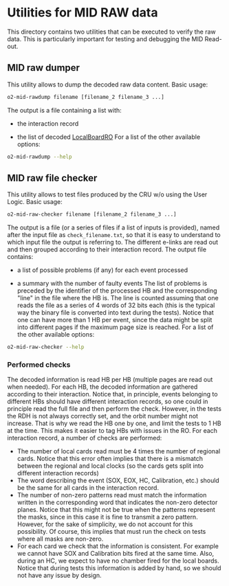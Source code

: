 <!-- doxy
\page refMUONMIDRawExe MID RAW executable
/doxy -->

# Utilities for MID RAW data
This directory contains two utilities that can be executed to verify the raw data.
This is particularly important for testing and debugging the MID Read-out.

## MID raw dumper
This utility allows to dump the decoded raw data content.
Basic usage:
```bash
o2-mid-rawdump filename [filename_2 filename_3 ...]
```
The output is a file containing a list with:
-   the interaction record

-   the list of decoded [LocalBoardRO](../include/MIDRaw/LocalBoardRO.h)
For a list of the other available options:
```bash
o2-mid-rawdump --help
```

## MID raw file checker
This utility allows to test files produced by the CRU w/o using the User Logic.
Basic usage:
```bash
o2-mid-raw-checker filename [filename_2 filename_3 ...]
```
The output is a file (or a series of files if a list of inputs is provided), named after the input file as `check_filename.txt`, so that it is easy to understand to which input file the output is referring to.
The different e-links are read out and then grouped according to their interaction record.
The output file contains:
-   a list of possible problems (if any) for each event processed

-   a summary with the number of faulty events
The list of problems is preceded by the identifier of the processed HB and the corresponding "line" in the file where the HB is.
The line is counted assuming that one reads the file as a series of 4 words of 32 bits each (this is the typical way the binary file is converted into text during the tests).
Notice that one can have more than 1 HB per event, since the data might be split into different pages if the maximum page size is reached.
For a list of the other available options:
```bash
o2-mid-raw-checker --help
```
### Performed checks
The decoded information is read HB per HB (multiple pages are read out when needed).
For each HB, the decoded information are gathered according to their interaction.
Notice that, in principle, events belonging to different HBs should have different interaction records, so one could in principle read the full file and then perform the check.
However, in the tests the RDH is not always correctly set, and the orbit number might not increase. That is why we read the HB one by one, and limit the tests to 1 HB at the time. This makes it easier to tag HBs with issues in the RO.
For each interaction record, a number of checks are performed:
-   The number of local cards read must be 4 times the number of regional cards. Notice that this error often implies that there is a mismatch between the regional and local clocks (so the cards gets split into different interaction records)
-   The word describing the event (SOX, EOX, HC, Calibration, etc.) should be the same for all cards in the interaction record.
-   The number of non-zero patterns read must match the information written in the corresponding word that indicates the non-zero detector planes. Notice that this might not be true when the patterns represent the masks, since in this case it is fine to transmit a zero pattern. However, for the sake of simplicity, we do not account for this possibility. Of course, this implies that must run the check on tests where all masks are non-zero.
-   For each card we check that the information is consistent. For example we cannot have SOX and Calibration bits fired at the same time. Also, during an HC, we expect to have no chamber fired for the local boards. Notice that during tests this information is added by hand, so we should not have any issue by design.